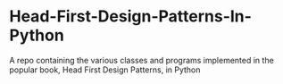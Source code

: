 # Head-First-Design-Patterns-In-Python
A repo containing the various classes and programs implemented in the popular book, Head First Design Patterns, in Python
